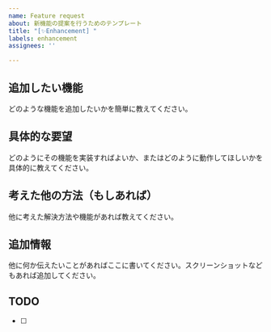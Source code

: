 ```yaml
---
name: Feature request
about: 新機能の提案を行うためのテンプレート
title: "[✨Enhancement] "
labels: enhancement
assignees: ''

---
```


## 追加したい機能

どのような機能を追加したいかを簡単に教えてください。

## 具体的な要望

どのようにその機能を実装すればよいか、またはどのように動作してほしいかを具体的に教えてください。

## 考えた他の方法（もしあれば）

他に考えた解決方法や機能があれば教えてください。

## 追加情報

他に何か伝えたいことがあればここに書いてください。スクリーンショットなどもあれば追加してください。

## TODO

- [ ]
